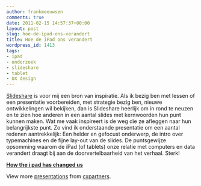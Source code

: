 ```yaml
---
author: frankmeeuwsen
comments: true
date: 2011-02-15 14:57:37+00:00
layout: post
slug: hoe-de-ipad-ons-verandert
title: Hoe de iPad ons verandert
wordpress_id: 1413
tags:
- ipad
- onderzoek
- slideshare
- tablet
- UX design
---
```


[Slideshare](http://www.slideshare.net) is voor mij een bron van inspiratie. Als ik bezig ben met lessen of een presentatie voorbereiden, met strategie bezig ben, nieuwe ontwikkelingen wil bekijken, dan is Slideshare heerlijk om in rond te neuzen en te zien hoe anderen in een aantal slides met kernwoorden hun punt kunnen maken. Wat me vaak inspireert is de weg die ze afleggen naar hun belangrijkste punt. Zo vind ik onderstaande presentatie om een aantal redenen aantrekkelijk: Een helder en gefocust onderwerp, de intro over typemachines en de fijne lay-out van de slides. De puntsgewijze opsomming waarom de iPad (of tablets) onze relatie met computers en data verandert draagt bij aan de doorvertelbaarheid van het verhaal. Sterk!



**[How the i pad has changed us](http://www.slideshare.net/cxpartners/how-the-i-pad-has-changed-us)**

View more [presentations](http://www.slideshare.net/) from [cxpartners](http://www.slideshare.net/cxpartners).
